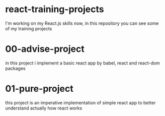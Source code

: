 # react-training-projects
I'm working on my React.js skills now, in this repository you can see some of my training projects

# 00-advise-project
in this project i implement a basic react app by babel, react and react-dom packages

# 01-pure-project
this project is an imperative implementation of simple react app to better understand actually how react works
